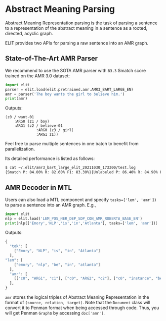 # Abstract Meaning Parsing

Abstract Meaning Representation parsing is the task of parsing a sentence to a representation of the abstract meaning in a sentence as a rooted, directed, acyclic graph.

ELIT provides two APIs for parsing a raw sentence into an AMR graph.

## State-of-The-Art AMR Parser

We recommend to use the SOTA AMR parser with `83.3` Smatch score trained on the AMR 3.0 dataset:

```python
import elit
parser = elit.load(elit.pretrained.amr.AMR3_BART_LARGE_EN)
amr = parser('The boy wants the girl to believe him.')
print(amr)
```

Outputs:

```text
(z0 / want-01
    :ARG0 (z1 / boy)
    :ARG1 (z2 / believe-01
              :ARG0 (z3 / girl)
              :ARG1 z1))
```

Feel free to parse multiple sentences in one batch to benefit from parallelization.

Its detailed performance is listed as follows:

```bash
$ cat ~/.elit/amr3_bart_large_elit_20211030_173300/test.log
{Smatch P: 84.00% R: 82.60% F1: 83.30%}{Unlabeled P: 86.40% R: 84.90% F1: 85.70%}{No WSD P: 84.50% R: 83.10% F1: 83.80%}{Non_sense_frames P: 91.90% R: 91.30% F1: 91.60%}{Wikification P: 81.70% R: 80.80% F1: 81.20%}{Named Ent. P: 89.20% R: 87.00% F1: 88.10%}{Negations P: 71.70% R: 70.90% F1: 71.30%}{IgnoreVars P: 73.80% R: 73.10% F1: 73.50%}{Concepts P: 90.70% R: 89.60% F1: 90.10%}{Frames P: 88.50% R: 87.90% F1: 88.20%}{Reentrancies P: 70.40% R: 71.80% F1: 71.10%}{SRL P: 79.00% R: 79.60% F1: 79.30%}
```

## AMR Decoder in MTL

Users can also load a MTL component and specify `tasks=['lem', 'amr'])` to parse a sentence into an AMR graph. E.g.,

```python
import elit
nlp = elit.load('LEM_POS_NER_DEP_SDP_CON_AMR_ROBERTA_BASE_EN')
print(nlp(['Emory','NLP','is','in','Atlanta'], tasks=['lem', 'amr']))
```

Outputs:

```python
{
  "tok": [
    ["Emory", "NLP", "is", "in", "Atlanta"]
  ],
"lem": [
    ["emory", "nlp", "be", "in", "atlanta"]
  ],
  "amr": [
    [["c0", "ARG1", "c1"], ["c0", "ARG2", "c2"], ["c0", "instance", "be-located-at-91"], ["c1", "instance", "emory nlp"], ["c2", "instance", "atlanta"]]
  ],
}
```

`amr` stores the logical triples of Abstract Meaning Representation in the format of `(source, relation, target)`. Note that the `Document` class will convert it to Penman format when being accessed through code. Thus, you will get Penman `Graph`s by accessing `doc['amr']`.

